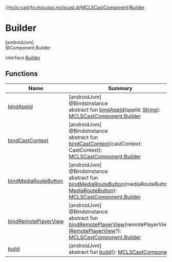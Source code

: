 //[mcls-cast](../../../../index.md)/[tv.mycujoo.mclscast.di](../../index.md)/[MCLSCastComponent](../index.md)/[Builder](index.md)

# Builder

[androidJvm]\
@Component.Builder

interface [Builder](index.md)

## Functions

| Name | Summary |
|---|---|
| [bindAppId](bind-app-id.md) | [androidJvm]<br>@BindsInstance<br>abstract fun [bindAppId](bind-app-id.md)(appId: [String](https://kotlinlang.org/api/latest/jvm/stdlib/kotlin/-string/index.html)): [MCLSCastComponent.Builder](index.md) |
| [bindCastContext](bind-cast-context.md) | [androidJvm]<br>@BindsInstance<br>abstract fun [bindCastContext](bind-cast-context.md)(castContext: CastContext): [MCLSCastComponent.Builder](index.md) |
| [bindMediaRouteButton](bind-media-route-button.md) | [androidJvm]<br>@BindsInstance<br>abstract fun [bindMediaRouteButton](bind-media-route-button.md)(mediaRouteButton: [MediaRouteButton](https://developer.android.com/reference/kotlin/androidx/mediarouter/app/MediaRouteButton.html)): [MCLSCastComponent.Builder](index.md) |
| [bindRemotePlayerView](bind-remote-player-view.md) | [androidJvm]<br>@BindsInstance<br>abstract fun [bindRemotePlayerView](bind-remote-player-view.md)(remotePlayerView: [IRemotePlayerView](../../../tv.mycujoo.mclscast.widget/-i-remote-player-view/index.md)?): [MCLSCastComponent.Builder](index.md) |
| [build](build.md) | [androidJvm]<br>abstract fun [build](build.md)(): [MCLSCastComponent](../index.md) |
